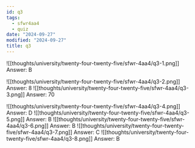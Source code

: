 ```yaml
---
id: q3
tags:
  - sfwr4aa4
  - quiz
date: "2024-09-27"
modified: "2024-09-27"
title: q3
---
```


![[thoughts/university/twenty-four-twenty-five/sfwr-4aa4/q3-1.png]]
Answer: B

![[thoughts/university/twenty-four-twenty-five/sfwr-4aa4/q3-2.png]]
Answer: 8
![[thoughts/university/twenty-four-twenty-five/sfwr-4aa4/q3-3.png]]
Answer: 70

![[thoughts/university/twenty-four-twenty-five/sfwr-4aa4/q3-4.png]]
Answer: D
![[thoughts/university/twenty-four-twenty-five/sfwr-4aa4/q3-5.png]]
Answer: B
![[thoughts/university/twenty-four-twenty-five/sfwr-4aa4/q3-6.png]]
Answer: B
![[thoughts/university/twenty-four-twenty-five/sfwr-4aa4/q3-7.png]]
Answer: C
![[thoughts/university/twenty-four-twenty-five/sfwr-4aa4/q3-8.png]]
Answer: B
